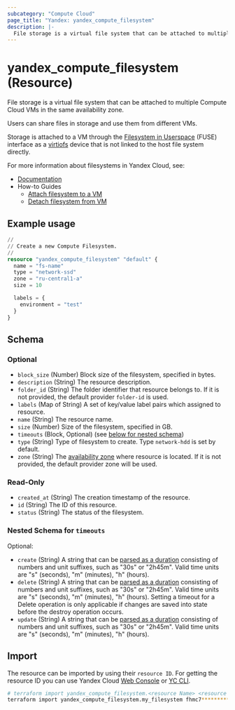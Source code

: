 ```yaml
---
subcategory: "Compute Cloud"
page_title: "Yandex: yandex_compute_filesystem"
description: |-
  File storage is a virtual file system that can be attached to multiple Compute Cloud VMs in the same availability zone.
---
```


# yandex_compute_filesystem (Resource)

File storage is a virtual file system that can be attached to multiple Compute Cloud VMs in the same availability zone.

Users can share files in storage and use them from different VMs.

Storage is attached to a VM through the [Filesystem in Userspace](https://en.wikipedia.org/wiki/Filesystem_in_Userspace) (FUSE) interface as a [virtiofs](https://www.kernel.org/doc/html/latest/filesystems/virtiofs.html) device that is not linked to the host file system directly.

For more information about filesystems in Yandex Cloud, see:
* [Documentation](https://yandex.cloud/docs/compute/concepts/filesystem)
* How-to Guides
  * [Attach filesystem to a VM](https://yandex.cloud/docs/compute/operations/filesystem/attach-to-vm)
  * [Detach filesystem from VM](https://yandex.cloud/docs/compute/operations/filesystem/detach-from-vm)

## Example usage

```terraform
//
// Create a new Compute Filesystem.
//
resource "yandex_compute_filesystem" "default" {
  name = "fs-name"
  type = "network-ssd"
  zone = "ru-central1-a"
  size = 10

  labels = {
    environment = "test"
  }
}
```

<!-- schema generated by tfplugindocs -->
## Schema

### Optional

- `block_size` (Number) Block size of the filesystem, specified in bytes.
- `description` (String) The resource description.
- `folder_id` (String) The folder identifier that resource belongs to. If it is not provided, the default provider `folder-id` is used.
- `labels` (Map of String) A set of key/value label pairs which assigned to resource.
- `name` (String) The resource name.
- `size` (Number) Size of the filesystem, specified in GB.
- `timeouts` (Block, Optional) (see [below for nested schema](#nestedblock--timeouts))
- `type` (String) Type of filesystem to create. Type `network-hdd` is set by default.
- `zone` (String) The [availability zone](https://yandex.cloud/docs/overview/concepts/geo-scope) where resource is located. If it is not provided, the default provider zone will be used.

### Read-Only

- `created_at` (String) The creation timestamp of the resource.
- `id` (String) The ID of this resource.
- `status` (String) The status of the filesystem.

<a id="nestedblock--timeouts"></a>
### Nested Schema for `timeouts`

Optional:

- `create` (String) A string that can be [parsed as a duration](https://pkg.go.dev/time#ParseDuration) consisting of numbers and unit suffixes, such as "30s" or "2h45m". Valid time units are "s" (seconds), "m" (minutes), "h" (hours).
- `delete` (String) A string that can be [parsed as a duration](https://pkg.go.dev/time#ParseDuration) consisting of numbers and unit suffixes, such as "30s" or "2h45m". Valid time units are "s" (seconds), "m" (minutes), "h" (hours). Setting a timeout for a Delete operation is only applicable if changes are saved into state before the destroy operation occurs.
- `update` (String) A string that can be [parsed as a duration](https://pkg.go.dev/time#ParseDuration) consisting of numbers and unit suffixes, such as "30s" or "2h45m". Valid time units are "s" (seconds), "m" (minutes), "h" (hours).

## Import

The resource can be imported by using their `resource ID`. For getting the resource ID you can use Yandex Cloud [Web Console](https://console.yandex.cloud) or [YC CLI](https://yandex.cloud/docs/cli/quickstart).

```bash
# terraform import yandex_compute_filesystem.<resource Name> <resource Id>
terraform import yandex_compute_filesystem.my_filesystem fhmc7**********ngipq
```
